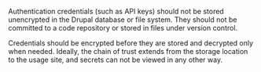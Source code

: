 Authentication credentials (such as API keys) should not be stored unencrypted in the Drupal database or file system. They should not be committed to a code repository or stored in files under version control.

Credentials should be encrypted before they are stored and decrypted only when needed. Ideally, the chain of trust extends from the storage location to the usage site, and secrets can not be viewed in any other way.